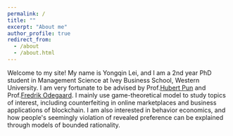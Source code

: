 ```yaml
---
permalink: /
title: ""
excerpt: "About me"
author_profile: true
redirect_from: 
  - /about
  - /about.html
---
```


Welcome to my site! My name is Yongqin Lei, and I am a 2nd year PhD student in Management Science at Ivey Business School, Western University. I am very fortunate to be advised by Prof.[Hubert Pun](https://www.ivey.uwo.ca/faculty/directory/hubert-pun/) and Prof.[Fredrik Odegaard](https://www.ivey.uwo.ca/faculty/directory/fredrik-odegaard/). I mainly use game-theoretical model to study topics of interest, including counterfeiting in online marketplaces and business applications of blockchain. I am also interested in behavior economics, and how people's seemingly violation of revealed preference can be explained through models of bounded rationality. 

